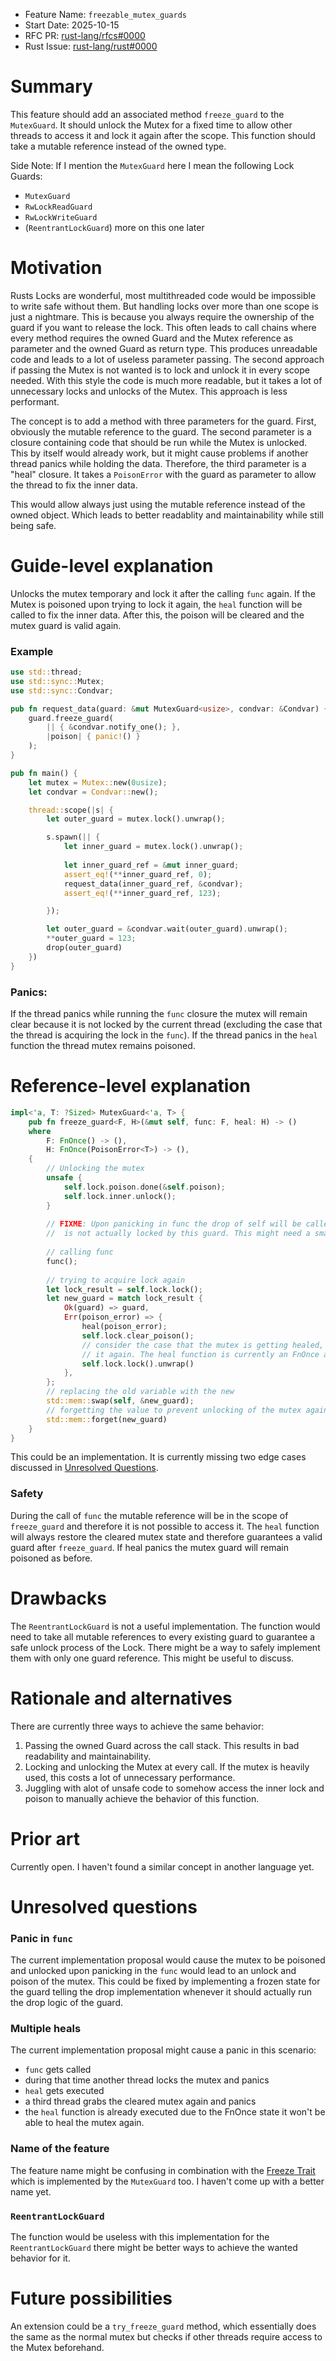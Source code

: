 - Feature Name: `freezable_mutex_guards`
- Start Date: 2025-10-15
- RFC PR: [rust-lang/rfcs#0000](https://github.com/rust-lang/rfcs/pull/0000)
- Rust Issue: [rust-lang/rust#0000](https://github.com/rust-lang/rust/issues/0000)

# Summary
[summary]: #summary

This feature should add an associated method `freeze_guard` to the `MutexGuard`. It should unlock the Mutex for a fixed
time to allow other threads to access it and lock it again after the scope. This function should take a mutable
reference instead of the owned type.

Side Note: If I mention the `MutexGuard` here I mean the following Lock Guards:
 - `MutexGuard`
 - `RwLockReadGuard`
 - `RwLockWriteGuard`
 - (`ReentrantLockGuard`) more on this one later


# Motivation
[motivation]: #motivation

Rusts Locks are wonderful, most multithreaded code would be impossible to write safe without them. But handling locks
over more than one scope is just a nightmare. This is because you always require the ownership of the guard if you want
to release the lock. This often leads to call chains where every method requires the owned Guard and the Mutex reference
as parameter and the owned Guard as return type. This produces unreadable code and leads to a lot of useless parameter
passing. The second approach if passing the Mutex is not wanted is to lock and unlock it in every scope needed. With
this style the code is much more readable, but it takes a lot of unnecessary locks and unlocks of the Mutex. This
approach is less performant.

The concept is to add a method with three parameters for the guard. First, obviously the mutable reference to the guard.
The second parameter is a closure containing code that should be run while the Mutex is unlocked. This by itself would
already work, but it might cause problems if another thread panics while holding the data. Therefore, the third
parameter is a "heal" closure. It takes a `PoisonError` with the guard as parameter to allow the thread to fix the inner
data.

This would allow always just using the mutable reference instead of the owned object. Which leads to better readablity
and maintainability while still being safe.

# Guide-level explanation
[guide-level-explanation]: #guide-level-explanation

Unlocks the mutex temporary and lock it after the calling `func` again. If the Mutex is poisoned upon trying to lock it 
again, the `heal` function will be called to fix the inner data. After this, the poison will be cleared and the mutex 
guard is valid again.

### Example

```rust
use std::thread;
use std::sync::Mutex;
use std::sync::Condvar;

pub fn request_data(guard: &mut MutexGuard<usize>, condvar: &Condvar) {
    guard.freeze_guard(
        || { &condvar.notify_one(); },
        |poison| { panic!() }
    );
}

pub fn main() {
    let mutex = Mutex::new(0usize);
    let condvar = Condvar::new();

    thread::scope(|s| {
        let outer_guard = mutex.lock().unwrap();

        s.spawn(|| {
            let inner_guard = mutex.lock().unwrap();
            
            let inner_guard_ref = &mut inner_guard;
            assert_eq!(**inner_guard_ref, 0);
            request_data(inner_guard_ref, &condvar);
            assert_eq!(**inner_guard_ref, 123);

        });

        let outer_guard = &condvar.wait(outer_guard).unwrap();
        **outer_guard = 123;
        drop(outer_guard)
    })
}
```

### Panics:

If the thread panics while running the `func` closure the mutex will remain clear because it is not locked by the
current thread (excluding the case that the thread is acquiring the lock in the `func`). If the thread panics in the
`heal` function the thread mutex remains poisoned.

# Reference-level explanation
[reference-level-explanation]: #reference-level-explanation

```rust
impl<'a, T: ?Sized> MutexGuard<'a, T> {
    pub fn freeze_guard<F, H>(&mut self, func: F, heal: H) -> () 
    where
        F: FnOnce() -> (),
        H: FnOnce(PoisonError<T>) -> (),
    {
        // Unlocking the mutex
        unsafe {
            self.lock.poison.done(&self.poison);
            self.lock.inner.unlock();
        }
        
        // FIXME: Upon panicking in func the drop of self will be called which will lead to problems because the mutex
        //  is not actually locked by this guard. This might need a small change in the drop logic of the guard.
        
        // calling func
        func();
        
        // trying to acquire lock again
        let lock_result = self.lock.lock();
        let new_guard = match lock_result {
            Ok(guard) => guard,
            Err(poison_error) => {
                heal(poison_error);
                self.lock.clear_poison();
                // consider the case that the mutex is getting healed, another thread grabs the cleared mutex and poisons
                // it again. The heal function is currently an FnOnce and therefore it cannot be cleared again.
                self.lock.lock().unwrap()
            },
        };
        // replacing the old variable with the new
        std::mem::swap(self, &new_guard);
        // forgetting the value to prevent unlocking of the mutex again
        std::mem::forget(new_guard)
    }
}
```

This could be an implementation. It is currently missing two edge cases discussed in 
[Unresolved Questions](#unresolved-questions).

### Safety
During the call of `func` the mutable reference will be in the scope of `freeze_guard` and therefore it is not possible
to access it. The `heal` function will always restore the cleared mutex state and therefore guarantees a valid guard
after `freeze_guard`. If heal panics the mutex guard will remain poisoned as before.


# Drawbacks
[drawbacks]: #drawbacks

The `ReentrantLockGuard` is not a useful implementation. The function would need to take all mutable references to every
existing guard to guarantee a safe unlock process of the Lock. There might be a way to safely implement them with only
one guard reference. This might be useful to discuss.

# Rationale and alternatives
[rationale-and-alternatives]: #rationale-and-alternatives

There are currently three ways to achieve the same behavior:
1. Passing the owned Guard across the call stack. This results in bad readability and maintainability.
2. Locking and unlocking the Mutex at every call. If the mutex is heavily used, this costs a lot of unnecessary performance.
3. Juggling with alot of unsafe code to somehow access the inner lock and poison to manually achieve the behavior of this
function.

# Prior art
[prior-art]: #prior-art

Currently open. I haven't found a similar concept in another language yet.

# Unresolved questions
[unresolved-questions]: #unresolved-questions

### Panic in `func`
The current implementation proposal would cause the mutex to be poisoned and unlocked upon panicking in the `func` would
lead to an unlock and poison of the mutex. This could be fixed by implementing a frozen state for the guard telling the
drop implementation whenever it should actually run the drop logic of the guard.

### Multiple heals
The current implementation proposal might cause a panic in this scenario:
 - `func` gets called
 - during that time another thread locks the mutex and panics
 - `heal` gets executed
 - a third thread grabs the cleared mutex again and panics
 - the `heal` function is already executed due to the FnOnce state it won't be able to heal the mutex again.

### Name of the feature
The feature name might be confusing in combination with the [Freeze Trait](https://doc.rust-lang.org/std/marker/trait.Freeze.html)
which is implemented by the `MutexGuard` too. I haven't come up with a better name yet.

### `ReentrantLockGuard`
The function would be useless with this implementation for the `ReentrantLockGuard` there might be better ways to 
achieve the wanted behavior for it.

# Future possibilities
[future-possibilities]: #future-possibilities

An extension could be a `try_freeze_guard` method, which essentially does the same as the normal mutex but checks if
other threads require access to the Mutex beforehand.